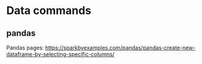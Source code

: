 # Data commands

## pandas

Pandas pages:
https://sparkbyexamples.com/pandas/pandas-create-new-dataframe-by-selecting-specific-columns/